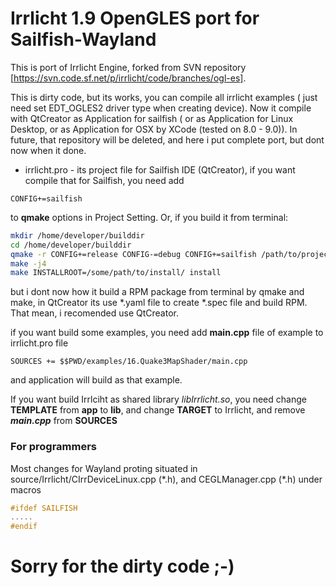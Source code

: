 # Irrlicht 1.9 OpenGLES port for Sailfish-Wayland
This is port of Irrlicht Engine, forked from SVN repository [https://svn.code.sf.net/p/irrlicht/code/branches/ogl-es].

This is dirty code, but its works, you can compile all irrlicht examples ( just need set EDT_OGLES2 driver type when creating device).
Now it compile with QtCreator as Application for sailfish ( or as Application for Linux Desktop, or as Application for OSX by XCode (tested on 8.0 - 9.0)).
In future, that repository will be deleted, and here i put complete port, but dont now when it done.

* irrlicht.pro - its project file for Sailfish IDE (QtCreator), if you want compile that for Sailfish, you need add 
```
CONFIG+=sailfish
```
to **qmake** options in Project Setting. Or, if you build it from terminal:
```bash
mkdir /home/developer/builddir
cd /home/developer/builddir
qmake -r CONFIG+=release CONFIG-=debug CONFIG+=sailfish /path/to/project/irrlicht.pro
make -j4
make INSTALLROOT=/some/path/to/install/ install
```
but i dont now how it build a RPM package from terminal by qmake and make, in QtCreator its use \*.yaml file to create \*.spec file and build RPM. That mean, i recomended use QtCreator.

if you want build some examples, you need add **main.cpp** file of example to irrlicht.pro file 
```qmake
SOURCES += $$PWD/examples/16.Quake3MapShader/main.cpp
```
and application will build as that example. 

If you want build Irrlciht as shared library *libIrrlicht.so*, you need change **TEMPLATE** from **app** to **lib**, and change **TARGET** to Irrlicht, and remove ***main.cpp*** from **SOURCES**

### For programmers
Most changes for Wayland proting situated in source/Irrlicht/CIrrDeviceLinux.cpp (\*.h), and CEGLManager.cpp (\*.h) under macros 
```cpp
#ifdef SAILFISH
.....
#endif
```

# Sorry for the dirty code ;-)
